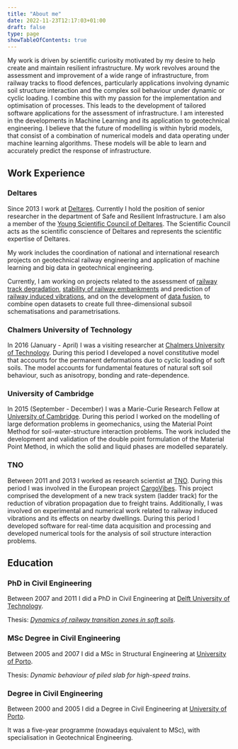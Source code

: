 ```yaml
---
title: "About me"
date: 2022-11-23T12:17:03+01:00
draft: false
type: page
showTableOfContents: true
---
```


My work is driven by scientific curiosity motivated by my desire to help create and maintain resilient infrastructure.
My work revolves around the assessment and improvement of a wide range of infrastructure, from railway tracks to flood defences,
particularly applications involving dynamic soil structure interaction and the complex soil behaviour under dynamic or cyclic loading.
I combine this with my passion for the implementation and optimisation of processes.
This leads to the development of tailored software applications for the assessment of infrastructure.
I am interested in the developments in Machine Learning and its application to geotechnical engineering.
I believe that the future of modelling is within hybrid models,
that consist of a combination of numerical models and data operating under machine learning algorithms.
These models will be able to learn and accurately predict the response of infrastructure.

## Work Experience

### Deltares
Since 2013 I work at [Deltares](https://www.deltares.nl/). Currently I hold the position of senior researcher in the
department of Safe and Resilient Infrastructure.
I am also a member of the [Young Scientific Council of Deltares](https://www.deltares.nl/en/news/meet-the-scientific-council-of-deltares/).
The Scientific Council acts as the scientific conscience of Deltares and represents the scientific expertise of Deltares.

My work includes the coordination of national and international research projects on
geotechnical railway engineering and application of machine learning and big data in geotechnical engineering.

Currently, I am working on projects related to the assessment of
[railway track degradation](https://publicwiki.deltares.nl/display/TKIP/DEL120+-+RisicOmodel+SpoordeformatiE),
[stability of railway embankments](https://www.prorail.nl/nieuws/start-wetenschappelijk-onderzoek-spoordijken)
and prediction of [railway induced vibrations](https://www.prorail.nl/nieuws/rekenmodel-spoortrillingen), and on the
development of [data fusion](https://publicwiki.deltares.nl/display/TKIP/DEL136+-+Voorstel+3+DigiTwin+W+en+O),
to combine open datasets to create full three-dimensional subsoil schematisations and parametrisations.


### Chalmers University of Technology
In 2016 (January - April) I was a visiting researcher at [Chalmers University of Technology](https://www.chalmers.se/en/).
During this period I developed a novel constitutive model that accounts for the permanent deformations due to cyclic loading of soft soils.
The model accounts for fundamental features of natural soft soil behaviour, such as anisotropy, bonding and rate-dependence.

### University of Cambridge
In 2015 (September - December) I was a Marie-Curie Research Fellow at [University of Cambridge](https://www.cam.ac.uk/).
During this period I worked on the modelling of large deformation problems in geomechanics, using the Material Point Method
for soil-water-structure interaction problems. The work included the development and validation of the double point formulation
of the Material Point Method, in which the solid and liquid phases are modelled separately.

### TNO
Between 2011 and 2013 I worked as research scientist at [TNO](www.tno.nl).
During this period I was involved in the European project [CargoVibes](https://cordis.europa.eu/project/id/266248/reporting).
This project comprised the development of a new track system (ladder track) for the reduction of vibration propagation due to freight trains.
Additionally, I was involved on experimental and numerical work related to railway induced vibrations and its effects on nearby dwellings.
During this period I developed software for real-time data acquisition and processing
and developed numerical tools for the analysis of soil structure interaction problems.


## Education
### PhD in Civil Engineering
Between 2007 and 2011 I did a PhD in Civil Engineering at [Delft University of Technology](https://tudelft.nl/).

Thesis: [_Dynamics of railway transition zones in soft soils_](https://repository.tudelft.nl/islandora/object/uuid:950e7ccd-1b18-4530-866d-5dd662fe0fa4?collection=research).

### MSc Degree in Civil Engineering
Between 2005 and 2007 I did a MSc in Structural Engineering at [University of Porto](https://fe.up.pt/).

Thesis: _Dynamic behaviour of piled slab for high-speed trains_.

### Degree in Civil Engineering

Between 2000 and 2005 I did a Degree in Civil Engineering at [University of Porto](https://fe.up.pt/).

It was a five-year programme (nowadays equivalent to MSc), with specialisation in Geotechnical Engineering.

